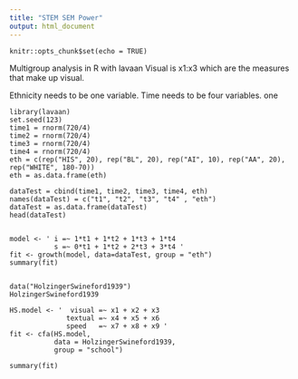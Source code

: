 ```yaml
---
title: "STEM SEM Power"
output: html_document
---
```


```{r setup, include=FALSE}
knitr::opts_chunk$set(echo = TRUE)
```
Multigroup analysis in R with lavaan
Visual is x1:x3 which are the measures that make up visual.

Ethnicity needs to be one variable.  Time needs to be four variables.  one
```{r}
library(lavaan)
set.seed(123)
time1 = rnorm(720/4)
time2 = rnorm(720/4)
time3 = rnorm(720/4)
time4 = rnorm(720/4)
eth = c(rep("HIS", 20), rep("BL", 20), rep("AI", 10), rep("AA", 20), rep("WHITE", 180-70))
eth = as.data.frame(eth)

dataTest = cbind(time1, time2, time3, time4, eth)
names(dataTest) = c("t1", "t2", "t3", "t4" , "eth")
dataTest = as.data.frame(dataTest)
head(dataTest)


model <- ' i =~ 1*t1 + 1*t2 + 1*t3 + 1*t4
           s =~ 0*t1 + 1*t2 + 2*t3 + 3*t4 '
fit <- growth(model, data=dataTest, group = "eth")
summary(fit)


data("HolzingerSwineford1939")
HolzingerSwineford1939

HS.model <- '  visual =~ x1 + x2 + x3
              textual =~ x4 + x5 + x6
              speed   =~ x7 + x8 + x9 '
fit <- cfa(HS.model, 
           data = HolzingerSwineford1939, 
           group = "school")

summary(fit)


```
